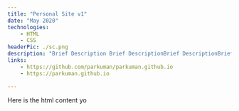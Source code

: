 ```yaml
---
title: "Personal Site v1"
date: "May 2020"
technologies: 
    - HTML
    - CSS
headerPic: ./sc.png
description: "Brief Description Brief DescriptionBrief DescriptionBrief DescriptionBrief DescriptionBrief DescriptionBrief DescriptionBrief DescriptionBrief DescriptionBrief DescriptionBrief DescriptionBrief DescriptionBrief DescriptionBrief DescriptionBrief DescriptionBrief DescriptionBrief DescriptionBrief Description"
links:
    - https://github.com/parkuman/parkuman.github.io
    - https://parkuman.github.io

---
```


Here is the html content yo